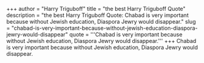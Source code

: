 +++
author = "Harry Triguboff"
title = "the best Harry Triguboff Quote"
description = "the best Harry Triguboff Quote: Chabad is very important because without Jewish education, Diaspora Jewry would disappear."
slug = "chabad-is-very-important-because-without-jewish-education-diaspora-jewry-would-disappear"
quote = '''Chabad is very important because without Jewish education, Diaspora Jewry would disappear.'''
+++
Chabad is very important because without Jewish education, Diaspora Jewry would disappear.
